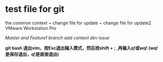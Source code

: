 # test file for git
 the common context
 ~ change file for update
 ~ change file for update2 
VMware Workstation Pro


*Master and Feature1 branch add context dev issue*


**git bash 退出vim，按Esc退出输入模式，然后按shift + ; ,再输入q!或wq! (wq!是保存退出，q!是直接退出)**
